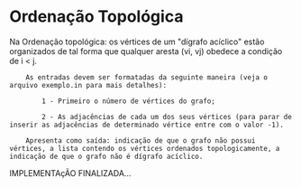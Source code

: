 # Ordenação Topológica

Na Ordenação topológica: os vértices de um "dígrafo acíclico" estão organizados de tal forma que qualquer aresta (vi, vj) obedece a condição de i < j.

        As entradas devem ser formatadas da seguinte maneira (veja o arquivo exemplo.in para mais detalhes):

            1 - Primeiro o número de vértices do grafo;
    
            2 - As adjacências de cada um dos seus vértices (para parar de inserir as adjacências de determinado vértice entre com o valor -1).
  
        Apresenta como saída: indicação de que o grafo não possui vértices, a lista contendo os vértices ordenados topologicamente, a indicação de que o grafo não é dígrafo acíclico.

IMPLEMENTAçÃO FINALIZADA...
